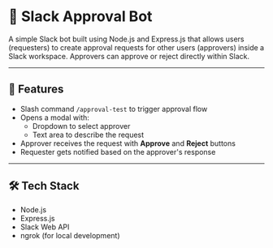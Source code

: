 # 📝 Slack Approval Bot

A simple Slack bot built using Node.js and Express.js that allows users (requesters) to create approval requests for other users (approvers) inside a Slack workspace. Approvers can approve or reject directly within Slack.

---

## 🚀 Features

- Slash command `/approval-test` to trigger approval flow
- Opens a modal with:
  - Dropdown to select approver
  - Text area to describe the request
- Approver receives the request with **Approve** and **Reject** buttons
- Requester gets notified based on the approver's response

---

## 🛠 Tech Stack

- Node.js
- Express.js
- Slack Web API
- ngrok (for local development)
